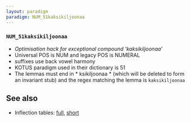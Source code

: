 ```yaml
---
layout: paradigm
paradigm: NUM_51kaksikiljoonaa
---
```

### ` NUM_51kaksikiljoonaa `

* _Optimisation hack for exceptional compound ’kaksikiljoonaa’_
* Universal POS is NUM and legacy POS is NUMERAL
* suffixes use back vowel harmony
* KOTUS paradigm used in their dictionary is 51
* The lemmas must end in * ksikiljoonaa * (which will be deleted to form an invariant stub) and the regex matching the lemma is ` kaksikiljoonaa `

## See also

* Inflection tables: [full](gen/5/kaksikiljoonaa.html), [short](gen/5/kaksikiljoonaa_wikt.html)

